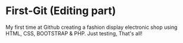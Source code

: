# First-Git (Editing part)
My first time at Github creating a fashion display electronic shop using HTML, CSS, BOOTSTRAP & PHP.
Just testing, That's all!
